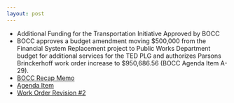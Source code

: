 ```yaml
---
layout: post
---
```


* Additional Funding for the Transportation Initiative Approved by BOCC 
* BOCC approves a budget amendment moving $500,000 from the Financial System Replacement project to Public Works Department budget for additional services for the TED PLG and authorizes Parsons Brinckerhoff work order increase to $950,686.56 (BOCC Agenda Item A-29).
* [BOCC Recap Memo](http://agenda.hillsboroughcounty.org/cache/00003/559/01-22%20Recap%20Memo.pdf )
* [Agenda Item](http://agenda.hillsboroughcounty.org/cache/00003/558/A-29.PDF)
* [Work Order Revision #2](http://www.hillsboroughcounty.org/DocumentCenter/View/16764 )
